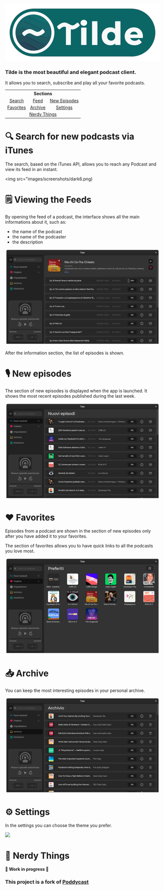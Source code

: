 <img src="images/logo_github.png">

### Tilde is the most beautiful and elegant podcast client.
It allows you to search, subscribe and play all your favorite podcasts.

<table>
  <tr>
    <th colspan="3">Sections</th>
  </tr>
  <tr>
    <td align="center"><a href="#search">Search</a></td>
    <td align="center"><a href="#feed">Feed</a></td>
    <td align="center"><a href="#new-episodes">New Episodes</a></td>
  </tr>
  <tr>
    <td align="center"><a href="#favorites">Favorites</a></td>
    <td align="center"><a href="#archive">Archive</a></td>
    <td align="center"><a href="#settings">Settings</a></td>
  </tr>
  <tr>
    <td colspan="3" align="center"><a href="#nerdy-things">Nerdy Things</a></td>
  </tr>
</table>

# 🔍 Search for new podcasts via iTunes <span id="search"></span>

The search, based on the iTunes API, allows you to reach any Podcast and view its feed in an instant.

<img src="images/screenshots/dark6.png)

# 🗒️ Viewing the Feeds <span id="feed"></span>

By opening the feed of a podcast, the interface shows all the main informations about it, such as:

* the name of the podcast
* the name of the podcaster
* the description

<img src="images/screenshots/dark7.png">

After the information section, the list of episodes is shown.

# 🎙️ New episodes <span id="new-episodes"></span>

The section of new episodes is displayed when the app is launched. It shows the most recent episodes published during the last week.

<img src="images/screenshots/dark1.png">

# ❤️ Favorites <span id="favorites"></span>

Episodes from a podcast are shown in the section of new episodes only after you have added it to your favorites.

The section of favorites allows you to have quick links to all the podcasts you love most.

<img src="images/screenshots/dark2.png">

# 📥 Archive <span id="archive"></span>

You can keep the most interesting episodes in your personal archive.

<img src="images/screenshots/dark3.png">

# ⚙️ Settings <span id="settings"></span>

In the settings you can choose the theme you prefer.

<img src="images/screenshots/theme.gif">

# 👾 Nerdy Things <span id="nerdy-things"><span>
  
**🚧 Work in progress 🚧**

### This project is a fork of [Poddycast](https://github.com/MrChuckomo/poddycast)
